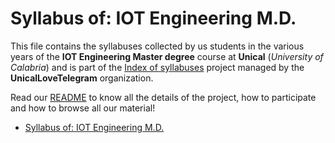 # Syllabus of: IOT Engineering M.D.

This file contains the syllabuses collected by us students in the various years of the **IOT Engineering Master degree** course at **Unical** (*University of Calabria*) and is part of the [Index of syllabuses](https://github.com/UnicalLoveTelegram/IndiceDeiProgrammi) project managed by the **UnicalLoveTelegram** organization.

Read our [README](https://github.com/UnicalLoveTelegram/IndiceDeiProgrammi/blob/main/README.md) to know all the details of the project, how to participate and how to browse all our material!

- [Syllabus of: IOT Engineering M.D.](#syllabus-of-iot-engineering-md)